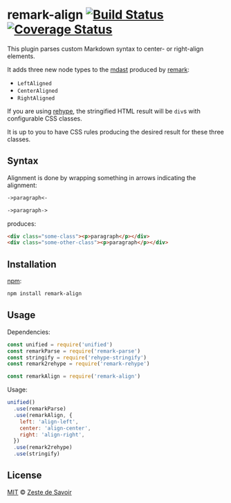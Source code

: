 # remark-align [![Build Status][build-badge]][build-status] [![Coverage Status][coverage-badge]][coverage-status]

This plugin parses custom Markdown syntax to center- or right-align elements.

It adds three new node types to the [mdast][mdast] produced by [remark][remark]:

* `LeftAligned`
* `CenterAligned`
* `RightAligned`

If you are using [rehype][rehype], the stringified HTML result will be `div`s with configurable CSS classes.

It is up to you to have CSS rules producing the desired result for these three classes.

## Syntax

Alignment is done by wrapping something in arrows indicating the alignment:

```markdown
->paragraph<-

->paragraph->
```

produces:

```html
<div class="some-class"><p>paragraph</p></div>
<div class="some-other-class"><p>paragraph</p></div>
```

## Installation

[npm][npm]:

```bash
npm install remark-align
```

## Usage

Dependencies:

```javascript
const unified = require('unified')
const remarkParse = require('remark-parse')
const stringify = require('rehype-stringify')
const remark2rehype = require('remark-rehype')

const remarkAlign = require('remark-align')
```

Usage:

```javascript
unified()
  .use(remarkParse)
  .use(remarkAlign, {
    left: 'align-left',
    center: 'align-center',
    right: 'align-right',
  })
  .use(remark2rehype)
  .use(stringify)
```

## License

[MIT][license] © [Zeste de Savoir][zds]

<!-- Definitions -->

[build-badge]: https://img.shields.io/travis/zestedesavoir/zmarkdown.svg

[build-status]: https://travis-ci.org/zestedesavoir/zmarkdown

[coverage-badge]: https://img.shields.io/coveralls/zestedesavoir/zmarkdown.svg

[coverage-status]: https://coveralls.io/github/zestedesavoir/zmarkdown

[license]: https://github.com/zestedesavoir/zmarkdown/blob/master/packages/remark-align/LICENSE-MIT

[zds]: https://zestedesavoir.com

[npm]: https://www.npmjs.com/package/remark-align

[mdast]: https://github.com/syntax-tree/mdast/blob/master/readme.md

[remark]: https://github.com/remarkjs/remark

[rehype]: https://github.com/rehypejs/rehype
